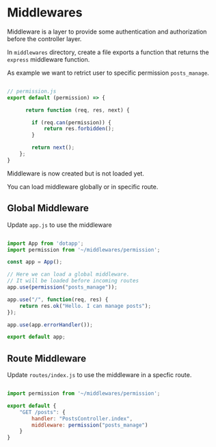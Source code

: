 # Middlewares

Middleware is a layer to provide some authentication and authorization before the controller layer.

In `middlewares` directory, create a file exports a function that returns the `express` middleware function.

As example we want to retrict user to specific permission `posts_manage`.


``` javascript

// permission.js
export default (permission) => {

      return function (req, res, next) {

        if (req.can(permission)) {
            return res.forbidden();
        }

        return next();
    };
}
```

Middleware is now created but is not loaded yet.

You can load middleware globally or in specific route.

## Global Middleware

Update `app.js` to use the middleware

``` javascript

import App from 'dotapp';
import permission from '~/middlewares/permission';

const app = App();

// Here we can load a global middleware.
// It will be loaded before incoming routes
app.use(permission("posts_manage"));

app.use("/", function(req, res) {
    return res.ok("Hello. I can manage posts");
});

app.use(app.errorHandler());

export default app;

```

## Route Middleware

Update `routes/index.js` to use the middleware in a specfic route.

``` javascript

import permission from '~/middlewares/permission';

export default {
    "GET /posts": {
        handler: "PostsController.index",
        middleware: permission("posts_manage")
    }
}
```
